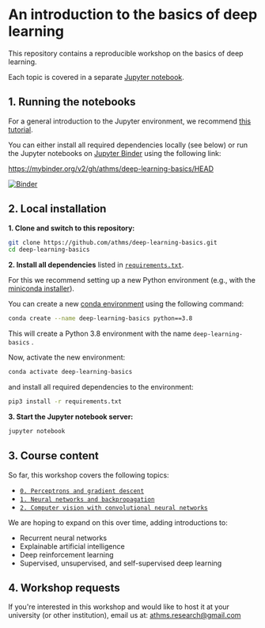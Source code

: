 # An introduction to the basics of deep learning

This repository contains a reproducible workshop on the basics of deep learning.

Each topic is covered in a separate [Jupyter notebook](https://jupyter.org).


## 1. Running the notebooks

For a general introduction to the Jupyter environment, we recommend [this tutorial](https://www.dataquest.io/blog/jupyter-notebook-tutorial/).

You can either install all required dependencies locally (see below) or run the Jupyter notebooks on  [Jupyter Binder](https://mybinder.org) using the following link: 

https://mybinder.org/v2/gh/athms/deep-learning-basics/HEAD

[![Binder](https://mybinder.org/badge_logo.svg)](https://mybinder.org/v2/gh/athms/deep-learning-basics/HEAD)


## 2. Local installation

**1. Clone and switch to this repository:**

```bash
git clone https://github.com/athms/deep-learning-basics.git
cd deep-learning-basics
```

**2. Install all dependencies** listed in [`requirements.txt`](requirements.txt). 

For this we recommend setting up a new Python environment (e.g., with the [miniconda installer](https://docs.conda.io/en/latest/miniconda.html)). 

You can create a new [conda environment](https://docs.conda.io/projects/conda/en/latest/user-guide/tasks/manage-environments.html) using the following command:

```bash
conda create --name deep-learning-basics python==3.8
```

This will create a Python 3.8 environment with the name `deep-learning-basics` .

Now, activate the new environment:

```bash
conda activate deep-learning-basics
```

and install all required dependencies to the environment: 

```bash
pip3 install -r requirements.txt
```

**3. Start the Jupyter notebook server:**

```bash
jupyter notebook
```

## 3. Course content

So far, this workshop covers the following topics:

- [`0. Perceptrons and gradient descent`](0-Perceptron-Gradient-Descent.ipynb)
- [`1. Neural networks and backpropagation`](1-Neural-Networks-Backpropagation.ipynb)
- [`2. Computer vision with convolutional neural networks`](2-Convolutional-Neural-Networks.ipynb)

We are hoping to expand on this over time, adding introductions to: 

- Recurrent neural networks
- Explainable artificial intelligence
- Deep reinforcement learning
- Supervised, unsupervised, and self-supervised deep learning


## 4. Workshop requests

If you're interested in this workshop and would like to host it at your university (or other institution), email us at: athms.research@gmail.com 